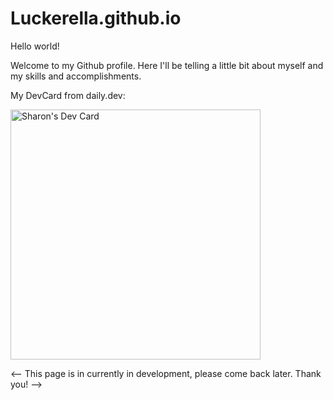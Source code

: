 # Luckerella.github.io
Hello world!

Welcome to my Github profile. Here I'll be telling a little bit about myself and my skills and accomplishments. 

My DevCard from daily.dev:

<a href="https://app.daily.dev/DailyDevTips"><img src="https://github.com/Luckerella/Luckerella/blob/master/devcard.svg" width="400" alt="Sharon's Dev Card"/></a>


<-- This page is in currently in development, please come back later. Thank you! -->
